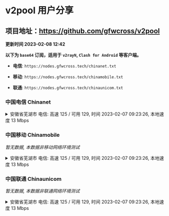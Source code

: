 # v2pool 用户分享
## 项目地址：<https://github.com/gfwcross/v2pool>
**更新时间 2023-02-08 12:42**


**以下为 `base64` 订阅，适用于 `v2rayN`, `Clash for Android` 等客户端。**

- **电信**: `https://nodes.gfwcross.tech/chinanet.txt`

- **移动**: `https://nodes.gfwcross.tech/chinamobile.txt`

- **联通**: `https://nodes.gfwcross.tech/chinaunicom.txt`


### 中国电信 Chinanet
<details><summary>安徽省芜湖市 电信: 高速 125 / 可用 129, 时间 2023-02-07 09:23:26, 本地速度 13 Mbps</summary><p>可用节点订阅：https://transfer.sh/x6NoWa/running.txt<br>高速节点订阅：https://transfer.sh/Ho9Juj/good.txt<br>低延迟节点订阅：https://transfer.sh/l1tXbt/low_delay.txt</p></details>
<p></p>

### 中国移动 Chinamobile
<i>暂无数据, 本数据非移动网络环境测试</i>
<details><summary>安徽省芜湖市 电信: 高速 125 / 可用 129, 时间 2023-02-07 09:23:26, 本地速度 13 Mbps</summary><p>可用节点订阅：https://transfer.sh/x6NoWa/running.txt<br>高速节点订阅：https://transfer.sh/Ho9Juj/good.txt<br>低延迟节点订阅：https://transfer.sh/l1tXbt/low_delay.txt</p></details>
<p></p>

### 中国联通 Chinaunicom
<i>暂无数据, 本数据非联通网络环境测试</i>
<details><summary>安徽省芜湖市 电信: 高速 125 / 可用 129, 时间 2023-02-07 09:23:26, 本地速度 13 Mbps</summary><p>可用节点订阅：https://transfer.sh/x6NoWa/running.txt<br>高速节点订阅：https://transfer.sh/Ho9Juj/good.txt<br>低延迟节点订阅：https://transfer.sh/l1tXbt/low_delay.txt</p></details>
<p></p>